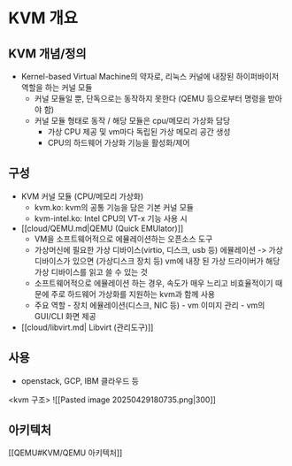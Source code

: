 # KVM 개요
## KVM 개념/정의
- Kernel-based Virtual Machine의 약자로, 리눅스 커널에 내장된 하이퍼바이저 역할을 하는 커널 모듈
	- 커널 모듈일 뿐, 단독으로는 동작하지 못한다 (QEMU 등으로부터 명령을 받아야 함)
	- 커널 모듈 형태로 동작 /  해당 모듈은 cpu/메모리 가상화 담당
		- 가상 CPU 제공 및 vm마다 독립된 가상 메모리 공간 생성
		- CPU의 하드웨어 가상화 기능을 활성화/제어
## 구성
- KVM 커널 모듈 (CPU/메모리 가상화)
	- kvm.ko: kvm의 공통 기능을 담은 기본 커널 모듈
	- kvm-intel.ko: Intel CPU의 VT-x 기능 사용 시
- [[cloud/QEMU.md|QEMU (Quick EMUlator)]]
	- VM을 소프트웨어적으로 에뮬레이션하는 오픈소스 도구
	- 가상머신에 필요한 가상 디바이스(virtio, 디스크, usb  등) 에뮬레이션
	 -> 가상 디바이스가 있으면 (가상디스크 장치 등) vm에 내장 된 가상 드라이버가 해당 가상 디바이스를 읽고 쓸 수 있는 것 
	- 소프트웨어적으로 에뮬레이션 하는 경우, 속도가 매우 느리고 비효율적이기 때문에 주로 하드웨어 가상화를 지원하는 kvm과 함께 사용
	- 주요 역할
			- 장치 에뮬레이션(디스크, NIC 등)
			- vm 이미지 관리
			- vm의 GUI/CLI 화면 제공
- [[cloud/libvirt.md| Libvirt (관리도구)]]
## 사용
- openstack, GCP, IBM 클라우드 등

<kvm 구조>
![[Pasted image 20250429180735.png|300]]

## 아키텍처
[[QEMU#KVM/QEMU 아키텍처]]
